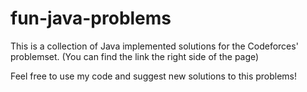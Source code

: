 # fun-java-problems

This is a collection of Java implemented solutions for the Codeforces' problemset. (You can find the link the right side of the page)

Feel free to use my code and suggest new solutions to this problems!